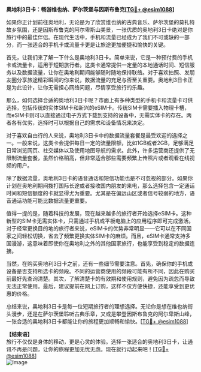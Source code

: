 **奥地利3日卡：畅游维也纳、萨尔茨堡与因斯布鲁克[[TG💪+ @esim1088](https://t.me/s/esim1088)]**

如果你正计划前往奥地利，无论是为了欣赏维也纳的古典音乐、萨尔茨堡的莫扎特故乡氛围，还是因斯布鲁克的阿尔卑斯山美景，一张优质的奥地利3日卡绝对是你旅行中的最佳伴侣。在现代生活中，手机和流量已经成为了我们不可或缺的一部分，而一张适合的手机卡或流量卡更是让旅途更加便捷和愉快的关键。

首先，让我们来了解一下什么是奥地利3日卡。简单来说，它是一种预付费的手机卡或流量卡，适用于短期旅行者。这类卡通常提供一定量的本地通话时间、短信服务以及数据流量，让你在奥地利期间能够随时随地保持联络。对于喜欢拍照、发朋友圈分享旅途精彩瞬间的你来说，数据流量的充足与否至关重要。奥地利3日卡正是为此设计，让你无需担心网络问题，尽情享受旅行的乐趣。

那么，如何选择合适的奥地利3日卡呢？市面上有多种类型的手机卡和流量卡可供选择，包括传统的实体SIM卡和新兴的eSIM卡。传统SIM卡需要插入物理卡槽，而eSIM卡则可以直接通过电子方式下载到支持的设备中，无需实体卡的存在。两者各有优劣，选择时可以根据自己的需求和设备情况来决定。

对于喜欢自由行的人来说，奥地利3日卡中的数据流量套餐是最受欢迎的选择之一。一般来说，这类卡会提供每日一定的流量限额，比如1GB或者2GB，足够满足日常浏览网页、社交媒体以及使用地图导航的需求。此外，许多运营商还提供了无限制流量套餐，虽然价格稍高，但非常适合那些需要频繁上传照片或者观看在线视频的用户。

除了数据流量，奥地利3日卡的语音通话和短信功能也是不可忽视的部分。如果你计划在奥地利期间拨打国际长途或者接收国内朋友的来电，那么选择包含一定通话时间和短信额度的卡就显得尤为重要。尤其是在偏远山区或者信号较弱的地方，语音通话功能可能比数据流量更重要。

值得一提的是，随着科技的发展，现在越来越多的旅行者开始选择eSIM卡。这种新型的SIM卡无需实体卡，只需通过手机或平板电脑上的应用程序即可完成激活。对于经常更换目的地的旅行者来说，eSIM卡的优势非常明显——它可以在不同国家之间轻松切换，省去了频繁更换实体SIM卡的麻烦。而且，eSIM卡通常支持多国漫游，这意味着即使你在奥地利之外的其他国家旅行，也能享受到稳定的数据连接。

当然，在购买奥地利3日卡之前，还有一些细节需要注意。首先，确保你的手机或设备是否支持所选卡的频段。不同的运营商使用的频段可能有所不同，因此在购买前最好先查询清楚。其次，了解清楚卡的有效期和使用规则，避免因为疏忽而导致无法正常使用。最后，建议提前在网上订购，这样不仅方便快捷，还能享受到更优惠的价格。

总结来说，奥地利3日卡是每一位短期旅行者的理想选择。无论你是想在维也纳街头漫步，还是在萨尔茨堡聆听古典乐章，又或是攀登因斯布鲁克的阿尔卑斯山峰，一张合适的奥地利3日卡都能让你的旅程更加顺畅和愉快。[[TG💪+ @esim1088](https://t.me/s/esim1088)]

**【结束语】**  
旅行不仅仅是身体的移动，更是心灵的体验。选择一张适合的奥地利3日卡，让通讯不再是问题，让你的旅程更加无忧无虑。现在就行动起来吧！[[TG💪+ @esim1088](https://t.me/s/esim1088)]  
![Image](https://i.postimg.cc/4NQfJmqS/Snipaste-2025-05-13-00-14-12.png)